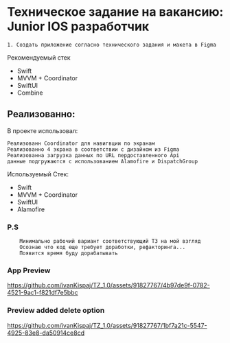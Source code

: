 # Техническое задание на вакансию: Junior IOS разработчик

    1. Создать приложение согласно технического задания и макета в Figma
Рекомендуемый стек
<ul>
  <li>Swift</li>
  <li>MVVM + Coordinator</li>
  <li>﻿SwiftUI</li>
  <li>﻿Combine</li>
  </ul>

        
    

## Реализованно:

В проекте использовал:

    Реализованн Coordinator для навигвции по экранам
    Реализованно 4 экрана в соответствии с дизайном из Figma
    Реализованна загрузка данных по URL пердоставленного Api
    данные подгружаются с использованием Alamofire и DispatchGroup

Используемый Стек:
<ul>
  <li>Swift</li>
  <li>MVVM + Coordinator</li>
  <li>﻿SwiftUI</li>
  <li>﻿Alamofire</li>
</ul>

### P.S
        Минимально рабочий вариант соответствующий ТЗ на мой взгляд
        Осознаю что код еще требует доработки, рефакторинга...
        Появится время буду дорабатывать


### App Preview
https://github.com/ivanKispaj/TZ_1.0/assets/91827767/4b97de9f-0782-4521-9ac1-f821df7e5bbc

### Preview added delete option
https://github.com/ivanKispaj/TZ_1.0/assets/91827767/1bf7a21c-5547-4925-83e8-da50914ce8cd






